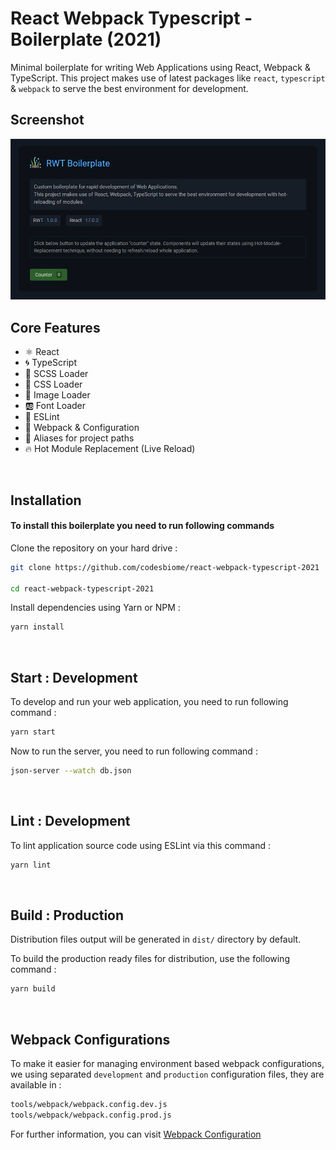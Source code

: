 # React Webpack Typescript - Boilerplate (2021)

Minimal boilerplate for writing Web Applications using React, Webpack & TypeScript. This project makes use of latest packages like `react`, `typescript` & `webpack` to serve the best environment for development.

## Screenshot

<img src="assets/images/screenshot.png" />

<br>

## Core Features

- ⚛️ React
- 🌀 TypeScript
- 🛶 SCSS Loader
- 🎨 CSS Loader
- 📸 Image Loader
- 🆎 Font Loader
- 🧹 ESLint
- 🔱 Webpack & Configuration
- 🧩 Aliases for project paths
- 🔥 Hot Module Replacement (Live Reload)

<br />

## Installation

#### To install this boilerplate you need to run following commands

Clone the repository on your hard drive :

```bash
git clone https://github.com/codesbiome/react-webpack-typescript-2021

cd react-webpack-typescript-2021
```

Install dependencies using Yarn or NPM :

```bash
yarn install
```

<br />

## Start : Development

To develop and run your web application, you need to run following command :

```bash
yarn start
```

Now to run the server, you need to run following command :

```bash
json-server --watch db.json
```

<br />

## Lint : Development

To lint application source code using ESLint via this command :

```bash
yarn lint
```

<br />

## Build : Production

Distribution files output will be generated in `dist/` directory by default.

To build the production ready files for distribution, use the following command :

```bash
yarn build
```

<br />

## Webpack Configurations

To make it easier for managing environment based webpack configurations, we using separated `development` and `production` configuration files, they are available in :

```bash
tools/webpack/webpack.config.dev.js
tools/webpack/webpack.config.prod.js
```

For further information, you can visit [Webpack Configuration](https://webpack.js.org/configuration/)
